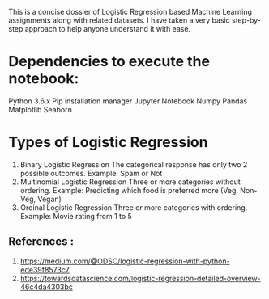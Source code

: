 This is a concise dossier of Logistic Regression based Machine Learning assignments along with related datasets. I have taken a very basic step-by-step approach to help anyone understand it with ease.

# Dependencies to execute the notebook:
Python 3.6.x
Pip installation manager
Jupyter Notebook
Numpy
Pandas
Matplotlib
Seaborn


# Types of Logistic Regression

1. Binary Logistic Regression
The categorical response has only two 2 possible outcomes. Example: Spam or Not
2. Multinomial Logistic Regression
Three or more categories without ordering. Example: Predicting which food is preferred more (Veg, Non-Veg, Vegan)
3. Ordinal Logistic Regression
Three or more categories with ordering. Example: Movie rating from 1 to 5

## References :
1) https://medium.com/@ODSC/logistic-regression-with-python-ede39f8573c7
2) https://towardsdatascience.com/logistic-regression-detailed-overview-46c4da4303bc
